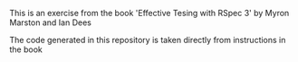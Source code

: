 This is an exercise from the book 'Effective Tesing with RSpec 3' by
Myron Marston and Ian Dees

The code generated in this repository is taken directly from instructions in the
book
